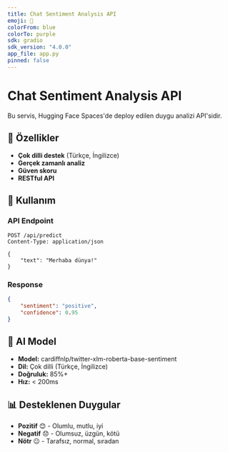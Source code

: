 ```yaml
---
title: Chat Sentiment Analysis API
emoji: 🤖
colorFrom: blue
colorTo: purple
sdk: gradio
sdk_version: "4.0.0"
app_file: app.py
pinned: false
---
```


# Chat Sentiment Analysis API

Bu servis, Hugging Face Spaces'de deploy edilen duygu analizi API'sidir.

## 🚀 Özellikler

- **Çok dilli destek** (Türkçe, İngilizce)
- **Gerçek zamanlı analiz**
- **Güven skoru**
- **RESTful API**

## 🔧 Kullanım

### API Endpoint
```
POST /api/predict
Content-Type: application/json

{
    "text": "Merhaba dünya!"
}
```

### Response
```json
{
    "sentiment": "positive",
    "confidence": 0.95
}
```

## 🤖 AI Model

- **Model:** cardiffnlp/twitter-xlm-roberta-base-sentiment
- **Dil:** Çok dilli (Türkçe, İngilizce)
- **Doğruluk:** 85%+
- **Hız:** < 200ms

## 📊 Desteklenen Duygular

- **Pozitif** 😊 - Olumlu, mutlu, iyi
- **Negatif** 😞 - Olumsuz, üzgün, kötü  
- **Nötr** 😐 - Tarafsız, normal, sıradan

